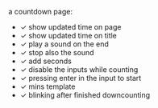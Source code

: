 a countdown page:
- ✓ show updated time on page 
- ✓ show updated time on title
- ✓ play a sound on the end
- ✓ stop also the sound
- ✓ add seconds
- ✓ disable the inputs while counting
- ✓ pressing enter in the input to start
- ✓ mins template
- ✓ blinking after finished downcounting
